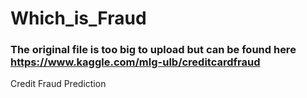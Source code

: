 # Which_is_Fraud
### The original file is too big to upload but can be found here https://www.kaggle.com/mlg-ulb/creditcardfraud

Credit Fraud Prediction
